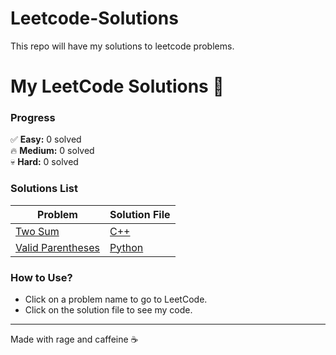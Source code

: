 # Leetcode-Solutions
This repo will have my solutions to leetcode problems.  


# My LeetCode Solutions 🚀

### **Progress**  
✅ **Easy:** 0 solved  
🔥 **Medium:** 0 solved  
💀 **Hard:** 0 solved  

### **Solutions List**  
| Problem | Solution File |
|---------|---------------|
| [Two Sum](https://leetcode.com/problems/two-sum) | [C++](./Easy/1-Two-Sum.cpp) |
| [Valid Parentheses](https://leetcode.com/problems/valid-parentheses) | [Python](./Easy/20-Valid-Parentheses.py) |

### **How to Use?**  
- Click on a problem name to go to LeetCode.  
- Click on the solution file to see my code.  

---
Made with rage and caffeine ☕  
